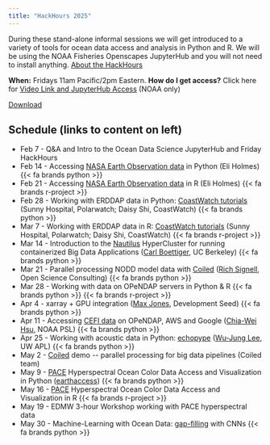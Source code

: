 ```yaml
---
title: "HackHours 2025"
---
```


During these stand-alone informal sessions we will get introduced to a variety of tools for ocean data access and analysis in Python and R. We will be using the NOAA Fisheries Openscapes JupyterHub and you will not need to install anything. [About the HackHours](https://nmfs-opensci.github.io/NOAAHackDays/content/hackhours.html)

**When:** Fridays 11am Pacific/2pm Eastern. **How do I get access?** Click here for [Video Link and JupyterHub Access](https://docs.google.com/document/d/15Wu28DGDKNsdQmW5yuFd3JJuUSn91HFxCEb3dqPxYcs/edit?usp=sharing) (NOAA only)

<a href="https://raw.githubusercontent.com/nmfs-opensci/NMFSHackDays-2025/main/topics-2025/2025-02-14-earthdata/0-earthdata-catalog.ipynb" download>Download</a>

## Schedule (links to content on left)

-   Feb 7 - Q&A and Intro to the Ocean Data Science JupyterHub and Friday HackHours
-   Feb 14 - Accessing [NASA Earth Observation data](https://www.earthdata.nasa.gov/) in Python (Eli Holmes) {{< fa brands python >}}
-   Feb 21 - Accessing [NASA Earth Observation data](https://www.earthdata.nasa.gov/) in R (Eli Holmes) {{< fa brands r-project >}}
-   Feb 28 - Working with ERDDAP data in Python: [CoastWatch tutorials](https://github.com/coastwatch-training/CoastWatch-Tutorials) (Sunny Hospital, Polarwatch; Daisy Shi, CoastWatch) {{< fa brands python >}}
-   Mar 7 - Working with ERDDAP data in R: [CoastWatch tutorials](https://github.com/coastwatch-training/CoastWatch-Tutorials) (Sunny Hospital, Polarwatch; Daisy Shi, CoastWatch) {{< fa brands r-project >}}
-   Mar 14 - Introduction to the [Nautilus](https://nationalresearchplatform.org/nautilus/) HyperCluster for running containerized Big Data Applications ([Carl Boettiger](https://www.carlboettiger.info/), UC Berkeley) {{< fa brands python >}}
-   Mar 21 - Parallel processing NODD model data with [Coiled](https://www.coiled.io/) ([Rich Signell](https://opensciencecomputing.com/), Open Science Consulting) {{< fa brands python >}}
-   Mar 28 - Working with data on OPeNDAP servers in Python & R {{< fa brands python >}} {{< fa brands r-project >}}
-   Apr 4 - xarray + GPU integration ([Max Jones](https://github.com/maxrjones), Development Seed) {{< fa brands python >}}
-   Apr 11 - Accessing [CEFI data](https://psl.noaa.gov/cefi_portal/) on OPeNDAP, AWS and Google ([Chia-Wei Hsu](https://psl.noaa.gov/people/chia-wei.hsu/), NOAA PSL) {{< fa brands python >}}
-   Apr 25 - Working with acoustic data in Python: [echopype](https://echopype.readthedocs.io/en/stable/) ([Wu-Jung Lee](https://www.apl.washington.edu/people/profile.php?last_name=Lee&first_name=Wu-Jung), UW APL) {{< fa brands python >}}
-   May 2 - [Coiled](https://www.coiled.io/) demo -- parallel processing for big data pipelines (Coiled team)
-   May 9 - [PACE](https://pace.oceansciences.org/home.htm) Hyperspectral Ocean Color Data Access and Visualization in Python ([earthaccess](https://earthaccess.readthedocs.io/en/latest/)) {{< fa brands python >}}
-   May 16 - [PACE](https://pace.oceansciences.org/home.htm) Hyperspectral Ocean Color Data Access and Visualization in R {{< fa brands r-project >}}
-   May 19 - EDMW 3-hour Workshop working with PACE hyperspectral data
-   May 30 - Machine-Learning with Ocean Data: [gap-filling](https://doi.org/10.6084/m9.figshare.27936036.v1) with CNNs {{< fa brands python >}}
